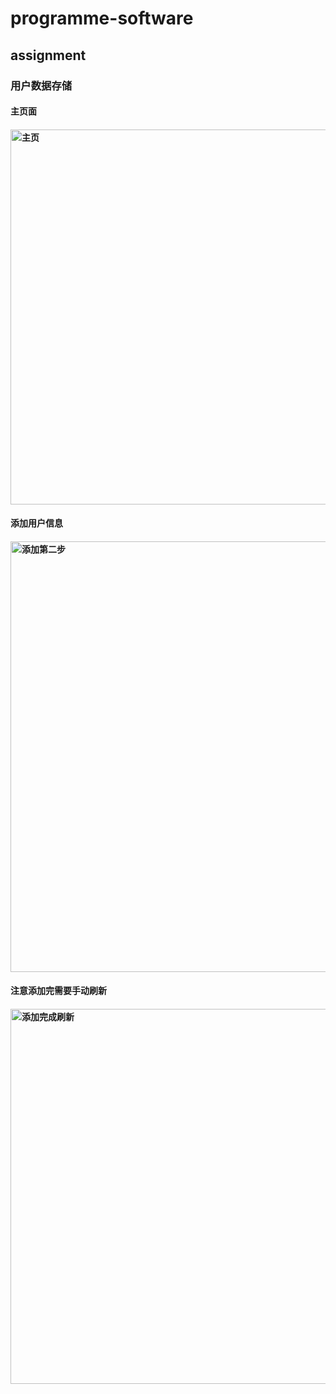 # programme-software
## assignment
### 用户数据存储
#### 主页面
#### <img width="600" alt="主页" src="https://user-images.githubusercontent.com/92088433/216574124-3fbf7088-fac6-4d0c-bb44-e042a4530b97.png">
#### 添加用户信息
#### <img width="689" alt="添加第二步" src="https://user-images.githubusercontent.com/92088433/216574406-be6b7437-45b3-4b33-a41d-f58ab9fb5f73.png">
#### 注意添加完需要手动刷新
#### <img width="600" alt="添加完成刷新" src="https://user-images.githubusercontent.com/92088433/216575140-34c1a12b-0fb5-42e6-a9d5-882452fbee11.png">
